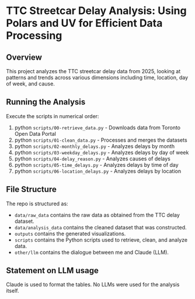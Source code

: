 # TTC Streetcar Delay Analysis: Using Polars and UV for Efficient Data Processing

## Overview
This project analyzes the TTC streetcar delay data from 2025, looking at patterns and trends across various dimensions including time, location, day of week, and cause.

## Running the Analysis
Execute the scripts in numerical order:

1. python `scripts/00-retrieve_data.py` - Downloads data from Toronto Open Data Portal
2. python `scripts/01-clean_data.py` - Processes and merges the datasets
3. python `scripts/02-monthly_delays.py` - Analyzes delays by month
4. python `scripts/03-weekday_delays.py` - Analyzes delays by day of week
5. python `scripts/04-delay_reason.py` - Analyzes causes of delays
6. python `scripts/05-time_delays.py` - Analyzes delays by time of day
7. python `scripts/06-location_delays.py` - Analyzes delays by location

## File Structure

The repo is structured as:
- `data/raw_data` contains the raw data as obtained from the TTC delay dataset.
- `data/analysis_data` contains the cleaned dataset that was constructed.
- `outputs` contains the generated visualizations.
- `scripts` contains the Python scripts used to retrieve, clean, and analyze data.
- `other/llm` contains the dialogue between me and Claude (LLM).

## Statement on LLM usage

Claude is used to format the tables. No LLMs were used for the analysis itself.
